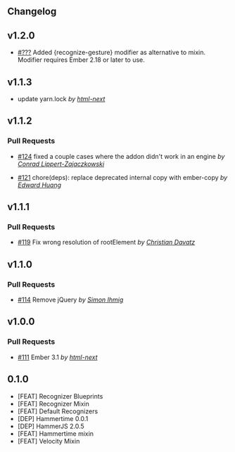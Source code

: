 Changelog
---------

## v1.2.0

- [#???](https://github.com/html-next/ember-gestures/pull/???) Added {recognize-gesture} modifier as alternative to mixin. Modifier requires Ember 2.18 or later to use. 
   
## v1.1.3

- update yarn.lock *by [html-next](https://github.com/html-next)*

## v1.1.2

### Pull Requests

- [#124](https://github.com/html-next/ember-gestures/pull/124)  fixed a couple cases where the addon didn't work in an engine *by [Conrad Lippert-Zajaczkowski](https://github.com/PrinceCornNM)*

- [#121](https://github.com/html-next/ember-gestures/pull/121)  chore(deps): replace deprecated internal copy with ember-copy *by [Edward Huang](https://github.com/ilovethebends)*

## v1.1.1

### Pull Requests

- [#119](https://github.com/html-next/ember-gestures/pull/119)  Fix wrong resolution of rootElement *by [Christian Davatz](https://github.com/crixx)*

## v1.1.0

### Pull Requests

- [#114](https://github.com/html-next/ember-gestures/pull/114)  Remove jQuery *by [Simon Ihmig](https://github.com/simonihmig)*

## v1.0.0

### Pull Requests

- [#111](https://github.com/html-next/ember-gestures/pull/111)  Ember 3.1  *by [html-next](https://github.com/html-next)*

## 0.1.0

- [FEAT] Recognizer Blueprints
- [FEAT] Recognizer Mixin
- [FEAT] Default Recognizers
- [DEP]  Hammertime 0.0.1
- [DEP]  HammerJS 2.0.5
- [FEAT] Hammertime mixin
- [FEAT] Velocity Mixin
